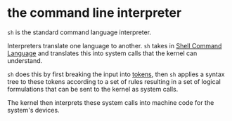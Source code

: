 # the command line interpreter

`sh` is the standard command language interpreter. 

Interpreters translate one language to another. `sh` takes in [Shell Command Language][s] and translates this into system calls that the kernel can understand. 

`sh` does this by first breaking the input into [tokens][t], then `sh` applies a syntax tree to these tokens according to a set of rules resulting in a set of logical formulations that can be sent to the kernel as system calls. 

The kernel then interprets these system calls into machine code for the system's devices. 

[t]:(https://pubs.opengroup.org/onlinepubs/009604499/utilities/xcu_chap02.html#tag_02_03)  
[s]:(https://pubs.opengroup.org/onlinepubs/009604499/utilities/xcu_chap02.html)


